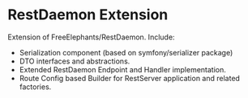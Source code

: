 # RestDaemon Extension

Extension of FreeElephants/RestDaemon. Include:
- Serialization component (based on symfony/serializer package)
- DTO interfaces and abstractions. 
- Extended RestDaemon Endpoint and Handler implementation. 
- Route Config based Builder for RestServer application and related factories.  